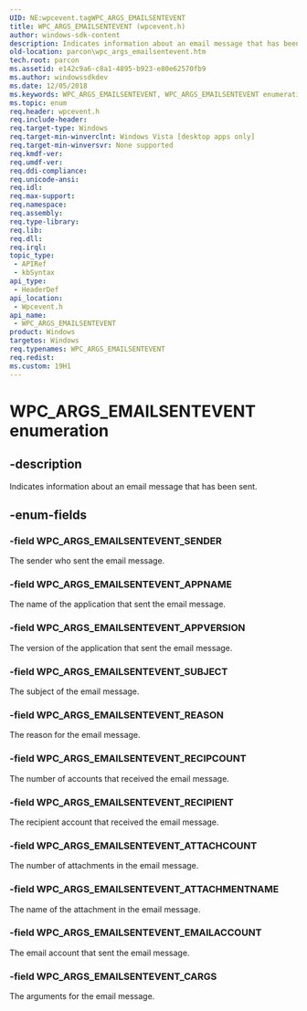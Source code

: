 ```yaml
---
UID: NE:wpcevent.tagWPC_ARGS_EMAILSENTEVENT
title: WPC_ARGS_EMAILSENTEVENT (wpcevent.h)
author: windows-sdk-content
description: Indicates information about an email message that has been sent.
old-location: parcon\wpc_args_emailsentevent.htm
tech.root: parcon
ms.assetid: e142c9a6-c8a1-4895-b923-e80e62570fb9
ms.author: windowssdkdev
ms.date: 12/05/2018
ms.keywords: WPC_ARGS_EMAILSENTEVENT, WPC_ARGS_EMAILSENTEVENT enumeration, WPC_ARGS_EMAILSENTEVENT_APPNAME, WPC_ARGS_EMAILSENTEVENT_APPVERSION, WPC_ARGS_EMAILSENTEVENT_ATTACHCOUNT, WPC_ARGS_EMAILSENTEVENT_ATTACHMENTNAME, WPC_ARGS_EMAILSENTEVENT_CARGS, WPC_ARGS_EMAILSENTEVENT_EMAILACCOUNT, WPC_ARGS_EMAILSENTEVENT_REASON, WPC_ARGS_EMAILSENTEVENT_RECIPCOUNT, WPC_ARGS_EMAILSENTEVENT_RECIPIENT, WPC_ARGS_EMAILSENTEVENT_SENDER, WPC_ARGS_EMAILSENTEVENT_SUBJECT, parcon.wpc_args_emailsentevent, wpcevent/WPC_ARGS_EMAILSENTEVENT, wpcevent/WPC_ARGS_EMAILSENTEVENT_APPNAME, wpcevent/WPC_ARGS_EMAILSENTEVENT_APPVERSION, wpcevent/WPC_ARGS_EMAILSENTEVENT_ATTACHCOUNT, wpcevent/WPC_ARGS_EMAILSENTEVENT_ATTACHMENTNAME, wpcevent/WPC_ARGS_EMAILSENTEVENT_CARGS, wpcevent/WPC_ARGS_EMAILSENTEVENT_EMAILACCOUNT, wpcevent/WPC_ARGS_EMAILSENTEVENT_REASON, wpcevent/WPC_ARGS_EMAILSENTEVENT_RECIPCOUNT, wpcevent/WPC_ARGS_EMAILSENTEVENT_RECIPIENT, wpcevent/WPC_ARGS_EMAILSENTEVENT_SENDER, wpcevent/WPC_ARGS_EMAILSENTEVENT_SUBJECT
ms.topic: enum
req.header: wpcevent.h
req.include-header: 
req.target-type: Windows
req.target-min-winverclnt: Windows Vista [desktop apps only]
req.target-min-winversvr: None supported
req.kmdf-ver: 
req.umdf-ver: 
req.ddi-compliance: 
req.unicode-ansi: 
req.idl: 
req.max-support: 
req.namespace: 
req.assembly: 
req.type-library: 
req.lib: 
req.dll: 
req.irql: 
topic_type:
 - APIRef
 - kbSyntax
api_type:
 - HeaderDef
api_location:
 - Wpcevent.h
api_name:
 - WPC_ARGS_EMAILSENTEVENT
product: Windows
targetos: Windows
req.typenames: WPC_ARGS_EMAILSENTEVENT
req.redist: 
ms.custom: 19H1
---
```


# WPC_ARGS_EMAILSENTEVENT enumeration


## -description


Indicates information about an email message that has been sent.


## -enum-fields




### -field WPC_ARGS_EMAILSENTEVENT_SENDER

The sender who sent the email message.


### -field WPC_ARGS_EMAILSENTEVENT_APPNAME

The name of the application that sent the email message.


### -field WPC_ARGS_EMAILSENTEVENT_APPVERSION

The version of the application that sent the email message.


### -field WPC_ARGS_EMAILSENTEVENT_SUBJECT

The subject of the email message.


### -field WPC_ARGS_EMAILSENTEVENT_REASON

The reason for the email message.


### -field WPC_ARGS_EMAILSENTEVENT_RECIPCOUNT

The number of accounts that received the email message.


### -field WPC_ARGS_EMAILSENTEVENT_RECIPIENT

The recipient account that received the email message.


### -field WPC_ARGS_EMAILSENTEVENT_ATTACHCOUNT

The number of attachments in the email message.


### -field WPC_ARGS_EMAILSENTEVENT_ATTACHMENTNAME

The name of the attachment in the email message.


### -field WPC_ARGS_EMAILSENTEVENT_EMAILACCOUNT

The email account that sent the email message.


### -field WPC_ARGS_EMAILSENTEVENT_CARGS

The arguments for the email message.

